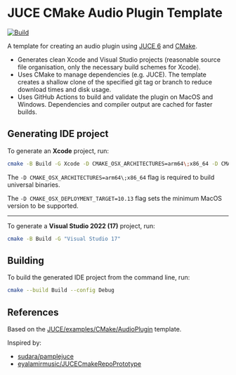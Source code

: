 # JUCE CMake Audio Plugin Template

[![Build](https://img.shields.io/github/workflow/status/anthonyalfimov/JUCE-CMake-Plugin-Template/Validation/main?logo=github)](https://github.com/anthonyalfimov/JUCE-CMake-Plugin-Template/actions)

A template for creating an audio plugin using [JUCE 6](https://github.com/juce-framework/JUCE) and [CMake](https://cmake.org).

- Generates clean Xcode and Visual Studio projects (reasonable source file organisation, only the necessary build schemes for Xcode).
- Uses CMake to manage dependencies (e.g. JUCE). The template creates a shallow clone of the specified git tag or branch to reduce download times and disk usage.
- Uses GitHub Actions to build and validate the plugin on MacOS and Windows. Dependencies and compiler output are cached for faster builds.

## Generating IDE project

To generate an **Xcode** project, run:
```sh
cmake -B Build -G Xcode -D CMAKE_OSX_ARCHITECTURES=arm64\;x86_64 -D CMAKE_OSX_DEPLOYMENT_TARGET=10.13
```
The `-D CMAKE_OSX_ARCHITECTURES=arm64\;x86_64` flag is required to build universal binaries.

The `-D CMAKE_OSX_DEPLOYMENT_TARGET=10.13` flag sets the minimum MacOS version to be supported.

---

To generate a **Visual Studio 2022 (17)** project, run:
```sh
cmake -B Build -G "Visual Studio 17"
```

## Building

To build the generated IDE project from the command line, run:
```sh
cmake --build Build --config Debug
```

## References

Based on the [JUCE/examples/CMake/AudioPlugin](https://github.com/juce-framework/JUCE/tree/master/examples/CMake/AudioPlugin) template.

Inspired by:

- [sudara/pamplejuce](https://github.com/sudara/pamplejuce)
- [eyalamirmusic/JUCECmakeRepoPrototype](https://github.com/eyalamirmusic/JUCECmakeRepoPrototype)